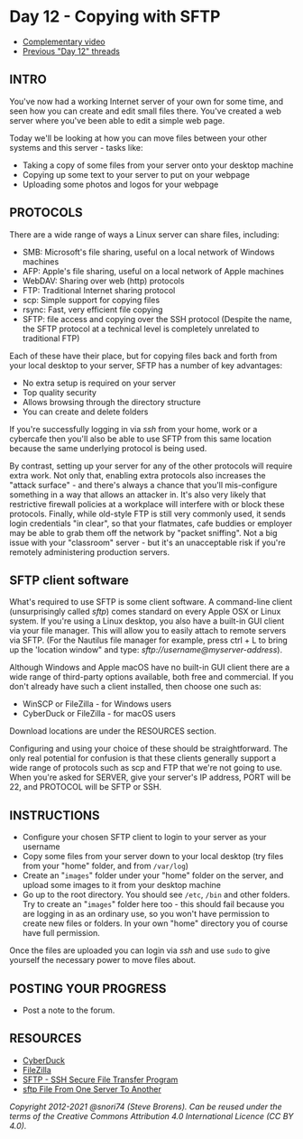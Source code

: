# Day 12 - Copying with SFTP

* [Complementary video](https://youtu.be/qjd5eazfoC0)
* [Previous "Day 12" threads](https://www.reddit.com/r/linuxupskillchallenge/search/?q=Day%2012&restrict_sr=1)

## INTRO

You've now had a working Internet server of your own for some time, and seen how you can create and edit small files there. You've created a web server where you've been able to edit a simple web page.

Today we'll be looking at how you can move files between your other systems and this server - tasks like:

* Taking a copy of some files from your server onto your desktop machine
* Copying up some text to your server to put on your webpage
* Uploading some photos and logos for your webpage

## PROTOCOLS

There are a wide range of ways a Linux server can share files, including:

* SMB: Microsoft's file sharing, useful on a local network of Windows machines
* AFP: Apple's file sharing, useful on a local network of Apple machines
* WebDAV: Sharing over web (http) protocols
* FTP: Traditional Internet sharing protocol
* scp: Simple support for copying files
* rsync: Fast, very efficient file copying
* SFTP: file access and copying over the SSH protocol (Despite the name, the SFTP protocol at a technical level is completely unrelated to traditional FTP)

Each of these have their place, but for copying files back and forth from your local desktop to your server, SFTP has a number of key advantages:

* No extra setup is required on your server
* Top quality security
* Allows browsing through the directory structure
* You can create and delete folders

If you're successfully logging in via _ssh_ from your home, work or a cybercafe then you'll also be able to use SFTP from this same location because the same underlying protocol is being used.

By contrast, setting up your server for any of the other protocols will require extra work. Not only that, enabling extra protocols also increases the "attack surface" - and there's always a chance that you'll mis-configure something in a way that allows an attacker in. It's also very likely that restrictive firewall policies at a workplace will interfere with or block these protocols. Finally, while old-style FTP is still very commonly used, it sends login credentials "in clear", so that your flatmates, cafe buddies or employer may be able to grab them off the network by "packet sniffing". Not a big issue with your "classroom" server - but it's an unacceptable risk if you're remotely administering production servers.

## SFTP client software

What's required to use SFTP is some client software. A command-line client (unsurprisingly called _sftp_) comes standard on every Apple OSX or Linux system. If you're using a Linux desktop, you also have a built-in GUI client via your file manager. This will allow you to easily attach to remote servers via SFTP. (For the Nautilus file manager for example, press ctrl + L to bring up the 'location window" and type: _sftp://username@myserver-address_).

Although Windows and Apple macOS have no built-in GUI client there are  a wide range of third-party options available, both free and commercial. If you don't already have such a client installed, then choose one such as:

* WinSCP or FileZilla  - for Windows users
* CyberDuck or FileZilla  - for macOS users

Download locations are under the RESOURCES section.

Configuring and using your choice of these should be straightforward. The only real potential for confusion is that these clients generally support a wide range of protocols such as scp and FTP that we're not going to use. When you're asked for SERVER, give your server's IP address, PORT will be 22, and PROTOCOL will be SFTP or SSH.

## INSTRUCTIONS

* Configure your chosen SFTP client to login to your server as your username
* Copy some files from your server down to your local desktop (try files from your "home" folder, and from `/var/log`)
* Create an "`images`" folder under your "home" folder on the server, and upload some images to it from your desktop machine
* Go up to the root directory. You should see `/etc`, `/bin` and other folders. Try to create an "`images`" folder here too - this should fail because you are logging in as an ordinary use, so you won't have permission to create new files or folders. In your own "home" directory you of course have full permission.

Once the files are uploaded you can login via _ssh_ and use `sudo` to give yourself the necessary power to move files about.

## POSTING YOUR PROGRESS

* Post a note to the forum.

## RESOURCES

* [CyberDuck](http://cyberduck.io/)
* [FileZilla](http://filezilla-project.org/download.php?type=client)
* [SFTP - SSH Secure File Transfer Program](https://www.ssh.com/ssh/sftp/)
* [sftp File From One Server To Another](http://www.cyberciti.biz/faq/sftp-file-from-server-to-another-in-unix-linux/)

*Copyright 2012-2021 @snori74 (Steve Brorens). Can be reused under the terms of the Creative Commons Attribution 4.0 International Licence (CC BY 4.0).*
